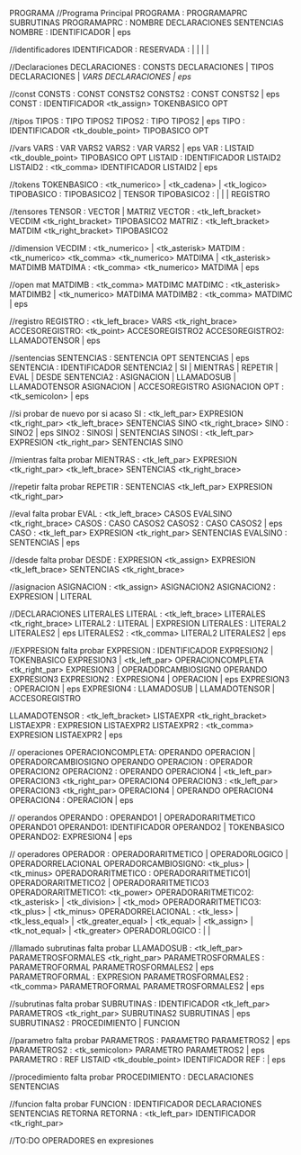PROGRAMA
//Programa Principal
PROGRAMA : PROGRAMAPRC SUBRUTINAS
PROGRAMAPRC : NOMBRE DECLARACIONES <inicio> SENTENCIAS <fin> 
NOMBRE : <programa> IDENTIFICADOR | eps


//identificadores
IDENTIFICADOR : <id>
RESERVADA : <imprimir> | <leer> | <numerico> | <cadena> | <logico>


//Declaraciones
DECLARACIONES : <const> CONSTS DECLARACIONES | <tipos> TIPOS DECLARACIONES | <var> VARS DECLARACIONES | eps 


//const
CONSTS : CONST CONSTS2
CONSTS2 : CONST CONSTS2 | eps
CONST : IDENTIFICADOR <tk_assign> TOKENBASICO OPT


//tipos
TIPOS : TIPO TIPOS2
TIPOS2 : TIPO TIPOS2 | eps
TIPO : IDENTIFICADOR <tk_double_point> TIPOBASICO OPT


//vars
VARS : VAR VARS2
VARS2 : VAR VARS2 | eps
VAR : LISTAID <tk_double_point> TIPOBASICO OPT
LISTAID : IDENTIFICADOR LISTAID2
LISTAID2 : <tk_comma> IDENTIFICADOR LISTAID2 | eps 


//tokens
TOKENBASICO : <tk_numerico> | <tk_cadena> | <tk_logico>
TIPOBASICO : TIPOBASICO2 | TENSOR
TIPOBASICO2 : <numerico> | <cadena> | <logico> | REGISTRO


//tensores
TENSOR : VECTOR | MATRIZ
VECTOR : <vector> <tk_left_bracket> VECDIM <tk_right_bracket> TIPOBASICO2
MATRIZ : <matriz> <tk_left_bracket> MATDIM <tk_right_bracket> TIPOBASICO2


//dimension
VECDIM : <tk_numerico> | <tk_asterisk>
MATDIM : <tk_numerico> <tk_comma> <tk_numerico> MATDIMA | <tk_asterisk> MATDIMB
MATDIMA : <tk_comma> <tk_numerico> MATDIMA | eps


//open mat
MATDIMB : <tk_comma> MATDIMC
MATDIMC : <tk_asterisk> MATDIMB2 | <tk_numerico> MATDIMA
MATDIMB2 : <tk_comma> MATDIMC | eps


//registro
REGISTRO : <registro> <tk_left_brace> VARS <tk_right_brace>
ACCESOREGISTRO: <tk_point> <id> ACCESOREGISTRO2
ACCESOREGISTRO2: LLAMADOTENSOR | eps


//sentencias
SENTENCIAS : SENTENCIA OPT SENTENCIAS | eps
SENTENCIA : IDENTIFICADOR SENTENCIA2 | SI | MIENTRAS | REPETIR | EVAL | DESDE 
SENTENCIA2 : ASIGNACION | LLAMADOSUB | LLAMADOTENSOR ASIGNACION | ACCESOREGISTRO ASIGNACION
OPT : <tk_semicolon> | eps


//si probar de nuevo por si acaso
SI : <si> <tk_left_par> EXPRESION <tk_right_par> <tk_left_brace> SENTENCIAS SINO <tk_right_brace>
SINO : <sino> SINO2 | eps
SINO2 : SINOSI | SENTENCIAS
SINOSI : <si> <tk_left_par> EXPRESION <tk_right_par> SENTENCIAS SINO


//mientras falta probar
MIENTRAS : <mientras> <tk_left_par> EXPRESION <tk_right_par> <tk_left_brace> SENTENCIAS <tk_right_brace>


//repetir falta probar
REPETIR : <repetir> SENTENCIAS <hasta> <tk_left_par> EXPRESION <tk_right_par>


//eval falta probar
EVAL : <eval> <tk_left_brace> CASOS EVALSINO <tk_right_brace>
CASOS : CASO CASOS2
CASOS2 : CASO CASOS2 | eps
CASO : <caso> <tk_left_par> EXPRESION <tk_right_par> SENTENCIAS
EVALSINO : <sino> SENTENCIAS | eps


//desde falta probar
DESDE : <desde> EXPRESION <tk_assign> <hasta> EXPRESION <tk_left_brace> SENTENCIAS <tk_right_brace> 


//asignacion
ASIGNACION : <tk_assign> ASIGNACION2
ASIGNACION2 : EXPRESION | LITERAL


//DECLARACIONES LITERALES
LITERAL : <tk_left_brace> LITERALES  <tk_right_brace>
LITERAL2 : LITERAL | EXPRESION
LITERALES : LITERAL2 LITERALES2 | eps
LITERALES2 : <tk_comma>  LITERAL2 LITERALES2 | eps


//EXPRESION falta probar
EXPRESION : IDENTIFICADOR EXPRESION2 | TOKENBASICO EXPRESION3 | <tk_left_par> OPERACIONCOMPLETA <tk_right_par> EXPRESION3 | OPERADORCAMBIOSIGNO OPERANDO EXPRESION3
EXPRESION2 : EXPRESION4 | OPERACION | eps
EXPRESION3 : OPERACION | eps
EXPRESION4 : LLAMADOSUB | LLAMADOTENSOR | ACCESOREGISTRO

LLAMADOTENSOR : <tk_left_bracket> LISTAEXPR <tk_right_bracket>
LISTAEXPR : EXPRESION LISTAEXPR2
LISTAEXPR2 : <tk_comma> EXPRESION LISTAEXPR2 | eps


// operaciones
OPERACIONCOMPLETA: OPERANDO OPERACION | OPERADORCAMBIOSIGNO OPERANDO
OPERACION : OPERADOR OPERACION2
OPERACION2 : OPERANDO OPERACION4 | <tk_left_par> OPERACION3 <tk_right_par> OPERACION4
OPERACION3 : <tk_left_par> OPERACION3 <tk_right_par> OPERACION4 | OPERANDO OPERACION4
OPERACION4 : OPERACION | eps


// operandos
OPERANDO : OPERANDO1 | OPERADORARITMETICO OPERANDO1
OPERANDO1: IDENTIFICADOR OPERANDO2 | TOKENBASICO
OPERANDO2: EXPRESION4 | eps


// operadores
OPERADOR : OPERADORARITMETICO | OPERADORLOGICO | OPERADORRELACIONAL
OPERADORCAMBIOSIGNO: <tk_plus> | <tk_minus>
OPERADORARITMETICO : OPERADORARITMETICO1| OPERADORARITMETICO2 | OPERADORARITMETICO3
OPERADORARITMETICO1: <tk_power>
OPERADORARITMETICO2: <tk_asterisk> | <tk_division> | <tk_mod>
OPERADORARITMETICO3: <tk_plus> | <tk_minus>
OPERADORRELACIONAL : <tk_less> | <tk_less_equal> | <tk_greater_equal> | <tk_equal> | <tk_assign> | <tk_not_equal> | <tk_greater>
OPERADORLOGICO : <or> | <and> | <not>


//llamado subrutinas falta probar
LLAMADOSUB : <tk_left_par> PARAMETROSFORMALES <tk_right_par>
PARAMETROSFORMALES : PARAMETROFORMAL PARAMETROSFORMALES2 | eps
PARAMETROFORMAL : EXPRESION
PARAMETROSFORMALES2 : <tk_comma> PARAMETROFORMAL PARAMETROSFORMALES2 | eps


//subrutinas falta probar
SUBRUTINAS : <subrutina> IDENTIFICADOR <tk_left_par> PARAMETROS <tk_right_par> SUBRUTINAS2 SUBRUTINAS | eps
SUBRUTINAS2 : PROCEDIMIENTO | FUNCION


//parametro falta probar
PARAMETROS : PARAMETRO PARAMETROS2 | eps
PARAMETROS2 : <tk_semicolon> PARAMETRO PARAMETROS2 | eps
PARAMETRO : REF LISTAID <tk_double_point> IDENTIFICADOR
REF : <ref> | eps


//procedimiento falta probar
PROCEDIMIENTO : DECLARACIONES <inicio> SENTENCIAS <fin>


//funcion falta probar
FUNCION : <retorna> IDENTIFICADOR DECLARACIONES <inicio> SENTENCIAS RETORNA <fin>
RETORNA : <retorna> <tk_left_par> IDENTIFICADOR <tk_right_par>

//TO:DO  OPERADORES en expresiones 